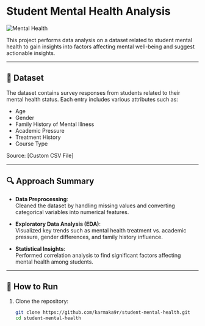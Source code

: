 # Student Mental Health Analysis

![Mental Health](./assets/mental_health_image.png)

This project performs data analysis on a dataset related to student mental health to gain insights into factors affecting mental well-being and suggest actionable insights.

---

## 📂 Dataset

The dataset contains survey responses from students related to their mental health status. Each entry includes various attributes such as:

- Age
- Gender
- Family History of Mental Illness
- Academic Pressure
- Treatment History
- Course Type

Source: [Custom CSV File]

---

## 🔍 Approach Summary

- **Data Preprocessing**:  
  Cleaned the dataset by handling missing values and converting categorical variables into numerical features.

- **Exploratory Data Analysis (EDA)**:  
  Visualized key trends such as mental health treatment vs. academic pressure, gender differences, and family history influence.

- **Statistical Insights**:  
  Performed correlation analysis to find significant factors affecting mental health among students.

---

## 🚀 How to Run

1. Clone the repository:
   ```bash
   git clone https://github.com/karmaka9r/student-mental-health.git
   cd student-mental-health
